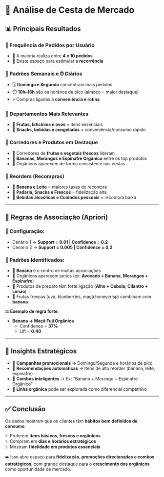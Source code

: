# 🛒 Análise de Cesta de Mercado  

## 📊 Principais Resultados  

### 🔄 Frequência de Pedidos por Usuário  
- 📌 A maioria realiza entre **4 e 10 pedidos**  
- 🚀 Existe espaço para estimular a **recorrência**  

### 📅 Padrões Semanais e ⏰ Diários  
- 🗓️ **Domingo e Segunda** concentram mais pedidos  
- ⏱️ **10h–16h** são os horários de pico (almoço = maior destaque)  
- ⚡ Compras ligadas à **conveniência e rotina**  

### 🏬 Departamentos Mais Relevantes  
- 🥭 **Frutas, laticínios e ovos** = itens essenciais  
- 🍪 **Snacks, bebidas e congelados** = conveniência/consumo rápido  

### 🛒 Corredores e Produtos em Destaque  
- 🥬 Corredores de **frutas e vegetais frescos** lideram  
- 🍌 **Bananas, Morangos e Espinafre Orgânico** entre os top produtos  
- 🌱 Orgânicos aparecem de forma consistente nas cestas  

### 🔁 Reorders (Recompras)  
- 🥛 **Banana e Leite** = maiores taxas de recompra  
- 🍞 **Padaria, Snacks e Frescos** = fidelização alta  
- 🍷 **Bebidas alcoólicas e Cuidados pessoais** = recompra baixa  

---

## 🔗 Regras de Associação (Apriori)  

### 📐 Configuração:  
- Cenário 1 → **Support = 0.01 | Confidence = 0.2**  
- Cenário 2 → **Support = 0.005 | Confidence = 0.2**  

### 📌 Padrões Identificados:  
- 🍌 **Banana** é o centro de muitas associações  
- 🥑 Orgânicos aparecem juntos (ex: **Avocado + Banana**, **Morangos + Espinafre**)  
- 🌿 Produtos de preparo têm forte ligação (**Alho + Cebola**, **Cilantro + Limão**)  
- 🍇 Frutas frescas (uva, blueberries, maçã honeycrisp) combinam com **banana**  

⚖️ **Exemplo de regra forte**:  
- **Banana → Maçã Fuji Orgânica**  
  - Confidence = **37%**  
  - Lift = **0.40**  

---

## 📌 Insights Estratégicos  

- 🎯 **Campanhas promocionais** → Domingo/Segunda e horários de pico  
- 🤖 **Recomendações automáticas** → Itens de alto reorder (banana, leite, espinafre)  
- 🧺 **Combos inteligentes** → Ex: “Banana + Morango + Espinafre Orgânico”  
- 🌱 **Linha orgânica** pode ser explorada como diferencial competitivo  

---

## ✅ Conclusão  

Os dados mostram que os clientes têm **hábitos bem definidos de consumo**:  

✨ Preferem **itens básicos, frescos e orgânicos**  
✨ Compram em **dias e horários estratégicos**  
✨ Mostram **fidelidade em produtos essenciais**  

➡️ Isso abre espaço para **fidelização, promoções direcionadas e combos estratégicos**, com grande destaque para o **crescimento dos orgânicos** como oportunidade de mercado.  
